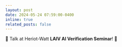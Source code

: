 ```yaml
---
layout: post
date: 2024-05-24 07:59:00-0400
inline: true
related_posts: false
---
```

🎤 Talk at Heriot-Watt **LAIV AI Verification Seminar**! 🏴󠁧󠁢󠁳󠁣󠁴󠁿 
